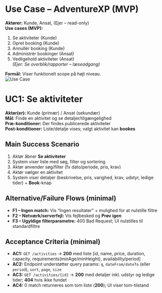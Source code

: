 # Use Case – AdventureXP (MVP)
**Aktører:** Kunde, Ansat, (Ejer – read-only)  
**Use cases (MVP):**
1) Se aktiviteter (Kunde)  
2) Opret booking (Kunde)  
3) Annullér booking (Kunde)  
4) Administrér bookinger (Ansat)  
5) Vedligehold aktiviteter (Ansat)  
*(Ejer: Se overblik/rapporter – læseadgang)*

**Formål:** Viser funktionelt scope på højt niveau.  
![Use Case](./usecase_adventureXP.png)


# UC1: Se aktiviteter

**Aktør(er):** Kunde (primær) / Ansat (sekundær)  
**Mål:** Finde en aktivitet og se detaljer/tilgængelighed  
**Præ-konditioner:** Der findes publicerede aktiviteter  
**Post-konditioner:** Liste/detalje vises; valgt aktivitet kan **bookes**

## Main Success Scenario
1) Aktør åbner **Se aktiviteter**  
2) System viser liste med søg, filter og sortering  
3) Aktør anvender søg/filter (fx dato/periode, pris, krav)  
4) Aktør vælger en aktivitet  
5) System viser detaljer (beskrivelse, pris, varighed, krav, udstyr, ledige tider) + **Book**-knap

## Alternative/Failure Flows (minimal)
- **F1 – Ingen match:** Vis “Ingen resultater” + mulighed for at nulstille filtre  
- **F2 – Netværk/serverfejl:** Vis fejlbesked og **Prøv igen**  
- **F3 – Ugyldige filterparametre:** 400 Bad Request; UI nulstilles til standardfiltre

## Acceptance Criteria (minimal)
- **AC1:** `GET /activities` → **200** med liste [id, name, price, duration, capacity, requirements(minAge/minHeight), availability/period]  
- **AC2:** Endpoint understøtter query params: `q`, `dateFrom/dateTo` (eller `period`), `sort`, `page`, `size`  
- **AC3:** `GET /activities/{id}` → **200** med detaljer inkl. udstyr og ledige tider; **404** hvis ikke fundet  
- **AC4:** 0 match returneres som tom liste (**200**); UI viser tom-tilstand
